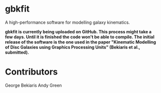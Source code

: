 # gbkfit

A high-performance software for modelling galaxy kinematics.

**gbkfit is currently being uploaded on GitHub. This process might take a few days. Until it is finished the code won't be able to compile. The initial release of the software is the one used in the paper "Kinematic Modelling of Disc Galaxies using Graphics Processing Units" (Bekiaris et al., submitted).**

# Contributors

George Bekiaris
Andy Green

